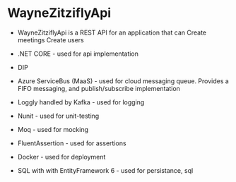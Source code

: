 # WayneZitziflyApi

* WayneZitziflyApi is a REST API for an application that can
  Create meetings
  Create users 

* .NET CORE - used for api implementation

* DIP 

* Azure ServiceBus (MaaS) - used for cloud messaging queue. Provides a FIFO messaging, and publish/subscribe implementation

* Loggly handled by Kafka - used for logging

* Nunit - used for unit-testing

* Moq - used for mocking

* FluentAssertion - used for assertions

* Docker - used for deployment

* SQL with with EntityFramework 6 - used for persistance, sql 